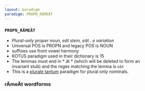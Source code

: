 ```yaml
---
layout: paradigm
paradigm: PROPN_RÄMEÄT
---
```

### ` PROPN_RÄMEÄT `

* _Plural-only proper noun, eät stem, eät : e variation_
* Universal POS is PROPN and legacy POS is NOUN
* suffixes use front vowel harmony
* KOTUS paradigm used in their dictionary is 15
* The lemmas must end in * ät * (which will be deleted to form an invariant stub) and the regex matching the lemma is ` eät `
* This is a [plurale tantum](https://en.wikipedia.org/wiki/Plurale_tantum) paradigm for plural only nominals.

### rÄmeÄt wordforms


